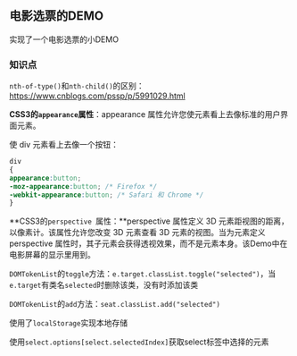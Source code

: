 ## 电影选票的DEMO

实现了一个电影选票的小DEMO

### 知识点

`nth-of-type()`和`nth-child()`的区别：https://www.cnblogs.com/pssp/p/5991029.html

**CSS3的`appearance`属性**：appearance 属性允许您使元素看上去像标准的用户界												面元素。

使 div 元素看上去像一个按钮：

```css
div
{
appearance:button;
-moz-appearance:button; /* Firefox */
-webkit-appearance:button; /* Safari 和 Chrome */
}
```



**CSS3的`perspective `属性：**perspective 属性定义 3D 元素距视图的距离，以像素计。该属性允许您改变 3D 元素查看 3D 元素的视图。当为元素定义 perspective 属性时，其子元素会获得透视效果，而不是元素本身。该Demo中在电影屏幕的显示里用到。

`DOMTokenList`的`toggle`方法：`e.target.classList.toggle("selected")`，当`e.target`有类名`selected`时删除该类，没有时添加该类

`DOMTokenList`的`add`方法：`seat.classList.add("selected")`

使用了`localStorage`实现本地存储

使用`select.options[select.selectedIndex]`获取select标签中选择的元素

